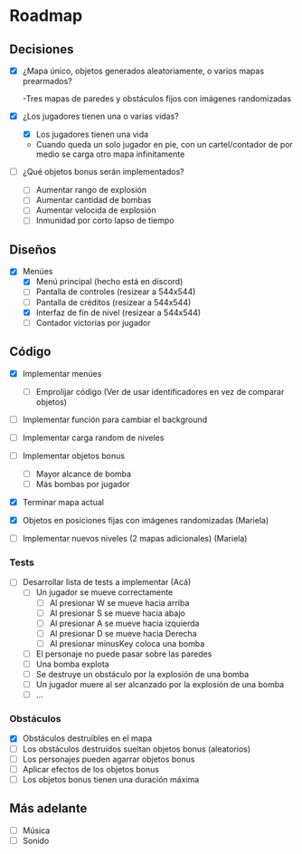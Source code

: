 # Roadmap

## Decisiones

- [x] ¿Mapa único, objetos generados aleatoriamente, o varios mapas prearmados?
  
  -Tres mapas de paredes y obstáculos fijos con imágenes randomizadas

- [x] ¿Los jugadores tienen una o varias vidas?
  - [x] Los jugadores tienen una vida
  - Cuando queda un solo jugador en pie, con un cartel/contador de por medio se carga otro mapa infinitamente
- [ ] ¿Qué objetos bonus serán implementados?
  - [ ] Aumentar rango de explosión
  - [ ] Aumentar cantidad de bombas
  - [ ] Aumentar velocida de explosión
  - [ ] Inmunidad por corto lapso de tiempo

## Diseños

- [x] Menúes
  - [x] Menú principal (hecho está en discord)
  - [ ] Pantalla de controles (resizear a 544x544)
  - [ ] Pantalla de créditos (resizear a 544x544)
  - [x] Interfaz de fin de nivel (resizear a 544x544)
  - [ ] Contador victorias por jugador

## Código

- [x] Implementar menúes
  - [ ] Emprolijar código (Ver de usar identificadores en vez de comparar objetos)
- [ ] Implementar función para cambiar el background
- [ ] Implementar carga random de niveles
- [ ] Implementar objetos bonus
  - [ ] Mayor alcance de bomba
  - [ ] Más bombas por jugador
- [x] Terminar mapa actual
- [x] Objetos en posiciones fijas con imágenes randomizadas (Mariela)
- [ ] Implementar nuevos niveles (2 mapas adicionales) (Mariela)


### Tests

- [ ] Desarrollar lista de tests a implementar (Acá)
  - [ ] Un jugador se mueve correctamente
    - [ ] Al presionar W se mueve hacia arriba
    - [ ] Al presionar S se mueve hacia abajo
    - [ ] Al presionar A se mueve hacia izquierda
    - [ ] Al presionar D se mueve hacia Derecha
    - [ ] Al presionar minusKey coloca una bomba
  - [ ] El personaje no puede pasar sobre las paredes
  - [ ] Una bomba explota
  - [ ] Se destruye un obstáculo por la explosión de una bomba
  - [ ] Un jugador muere al ser alcanzado por la explosión de una bomba
  - [ ] ...

### Obstáculos

- [x] Obstáculos destruibles en el mapa
- [ ] Los obstáculos destruídos sueltan objetos bonus (aleatorios)
- [ ] Los personajes pueden agarrar objetos bonus
- [ ] Aplicar efectos de los objetos bonus
- [ ] Los objetos bonus tienen una duración máxima

## Más adelante

- [ ] Música
- [ ] Sonido
